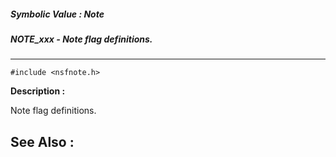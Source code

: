 ##### Symbolic Value : Note
##### NOTE_xxx - Note flag definitions.
---
```
#include <nsfnote.h>
```
**Description :**

Note flag definitions.

**See Also :**
---
